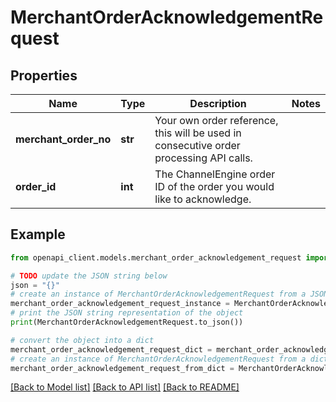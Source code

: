 # MerchantOrderAcknowledgementRequest


## Properties

Name | Type | Description | Notes
------------ | ------------- | ------------- | -------------
**merchant_order_no** | **str** | Your own order reference, this will be used in consecutive order processing API calls. | 
**order_id** | **int** | The ChannelEngine order ID of the order you would like to acknowledge. | 

## Example

```python
from openapi_client.models.merchant_order_acknowledgement_request import MerchantOrderAcknowledgementRequest

# TODO update the JSON string below
json = "{}"
# create an instance of MerchantOrderAcknowledgementRequest from a JSON string
merchant_order_acknowledgement_request_instance = MerchantOrderAcknowledgementRequest.from_json(json)
# print the JSON string representation of the object
print(MerchantOrderAcknowledgementRequest.to_json())

# convert the object into a dict
merchant_order_acknowledgement_request_dict = merchant_order_acknowledgement_request_instance.to_dict()
# create an instance of MerchantOrderAcknowledgementRequest from a dict
merchant_order_acknowledgement_request_from_dict = MerchantOrderAcknowledgementRequest.from_dict(merchant_order_acknowledgement_request_dict)
```
[[Back to Model list]](../README.md#documentation-for-models) [[Back to API list]](../README.md#documentation-for-api-endpoints) [[Back to README]](../README.md)


